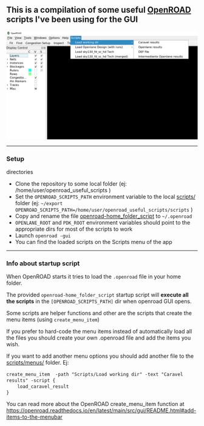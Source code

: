 ## This is a compilation of some useful [OpenROAD](https://github.com/The-OpenROAD-Project/OpenROAD) scripts I've been using for the GUI


![OpenROAD example screenshot of the Scripts menu](docs/scripts_menu_example.png)

---
### Setup

directories  
- Clone the repository to some local folder (ej: /home/user/openroad_useful_scripts )
- Set the `OPENROAD_SCRIPTS_PATH` environment variable to the local [scripts/](scripts/) folder (ej: `~/export OPENROAD_SCRIPTS_PATH=/home/user/openroad_useful_scripts/scripts` )
- Copy and rename the file [openroad-home_folder_script](openroad-home_folder_script) to `~/.openroad`
- `OPENLANE_ROOT` and `PDK_ROOT` environment variables should point to the appropriate dirs for most of the scripts to work 
- Launch `openroad -gui` 
- You can find the loaded scripts on the Scripts menu of the app

---

### Info about startup script

When OpenROAD starts it tries to load the `.openroad` file in your home folder. 

The provided `openroad-home_folder_script` startup script will **execute all the scripts** in the `[OPENROAD_SCRIPTS_PATH]` dir when openroad GUI opens. 

Some scripts are helper functions and other are the scripts that create the menu items (using `create_menu_item`)

If you prefer to hard-code the menu items instead of automatically load all the files you should create your own .openroad file and add the items you wish.

If you want to add another menu options you should add another file to the [scripts/menus/](scripts/menus/) folder. Ej:  

```
create_menu_item  -path "Scripts/Load working dir" -text "Caravel results" -script {
	load_caravel_result
}	
```

You can read more about the OpenROAD create_menu_item function at https://openroad.readthedocs.io/en/latest/main/src/gui/README.html#add-items-to-the-menubar





